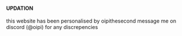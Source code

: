 
#### UPDATION

this website has been personalised by oipithesecond 
message me on discord (@oipi) for any discrepencies
